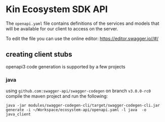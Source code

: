 # Kin Ecosystem SDK API

The `openapi.yaml` file contains definitions of the services and models that will be available for our client to access on the server.

To edit the file you can use the online editor: https://editor.swagger.io//#/

## creating client stubs

openapi3 code generation is supported by a few projects

### java

using `github.com:swagger-api/swagger-codegen` on branch `v3.0.0-rc0` compile the maven project and run the following:
```
java -jar modules/swagger-codegen-cli/target/swagger-codegen-cli.jar generate -i ~/Workspace/ecosystem-api/openapi.yaml -l java  -o java_client
```
